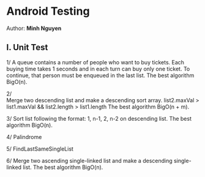 # Android Testing

Author: **Minh Nguyen**

## I. Unit Test
1/ 
    A queue contains a number of people who want to buy tickets. Each buying time takes 1 seconds
    and in each turn can buy only one ticket. To continue, that person must be enqueued in the last list.
    The best algorithm BigO(n).

2/	
	Merge two descending list and make a descending sort array.
	list2.maxVal > list1.maxVal && list2.length > list1.length
	The best algorithm BigO(n + m).
	
3/
	Sort list following the format: 1, n-1, 2, n-2 on descending list.
	The best algorithm BigO(n).
	
4/  Palindrome

5/
	FindLastSameSingleList
	
6/
	Merge two ascending single-linked list and make a descending single-linked list.
	The best algorithm BigO(n).
